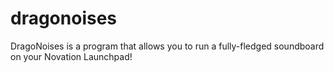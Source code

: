 # dragonoises
DragoNoises is a program that allows you to run a fully-fledged soundboard on your Novation Launchpad!
